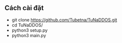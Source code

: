 ## Cách cài đặt
- git clone https://github.com/Tubetna/TuNaDDOS.git
- cd TuNaDDOS/
- python3 setup.py
- python3 main.py

